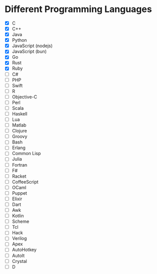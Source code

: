 Different Programming Languages
===============================
 - [x] C
 - [x] C++
 - [x] Java
 - [x] Python
 - [x] JavaScript (nodejs)
 - [x] JavaScript (bun)
 - [x] Go
 - [x] Rust
 - [x] Ruby
 - [ ] C#
 - [ ] PHP
 - [ ] Swift
 - [ ] R
 - [ ] Objective-C
 - [ ] Perl
 - [ ] Scala
 - [ ] Haskell
 - [ ] Lua
 - [ ] Matlab
 - [ ] Clojure
 - [ ] Groovy
 - [ ] Bash
 - [ ] Erlang
 - [ ] Common Lisp
 - [ ] Julia
 - [ ] Fortran
 - [ ] F#
 - [ ] Racket
 - [ ] CoffeeScript
 - [ ] OCaml
 - [ ] Puppet
 - [ ] Elixir
 - [ ] Dart
 - [ ] Awk
 - [ ] Kotlin
 - [ ] Scheme
 - [ ] Tcl
 - [ ] Hack
 - [ ] Verilog
 - [ ] Apex
 - [ ] AutoHotkey
 - [ ] AutoIt
 - [ ] Crystal
 - [ ] D   